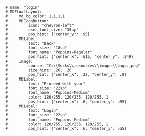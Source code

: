     # name: "login"
    # MDFloatLayout:
    #     md_bg_color: 1,1,1,1
    #     MDIconButton:
    #         icon: "chevron-left"
    #         user_font_size: "35sp"
    #         pos_hint: {"center_y": .95}
    #     MDLabel:
    #         text: "Back"
    #         font_size: "18sp"
    #         font_name: "Poppins-Regular"
    #         pos_hint: {"center_x": .615, "center_y": .949}
    #     Image:
    #         source: "C:\\Socks\\resources\\images\\logo.jpeg"
    #         size_hint: .26, .26
    #         pos_hint: {"center_x": .22, "center_y": .8}
    #     MDLabel:
    #         text: "Proceed with your"
    #         font_size: "22sp"
    #         font_name: "Poppins-Medium"
    #         color: 120/255, 120/255, 120/255, 1
    #         pos_hint: {"center_x": .6, "center_y": .65}
    #     MDLabel:
    #         text: "Login"
    #         font_size: "22sp"
    #         font_name: "Poppins-Medium"
    #         color: 120/255, 120/255, 120/255, 1
    #         pos_hint: {"center_x": .6, "center_y": .65}